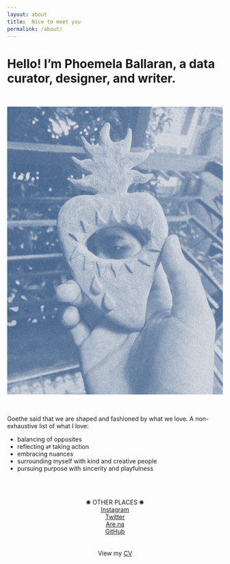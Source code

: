 ```yaml
---
layout: about
title:  Nice to meet you
permalink: /about/
---
```

<h1>Hello! I’m Phoemela Ballaran, a data curator, designer, and writer.</h1>
<br>
<p align="center"><img class="vertical" src="https://raw.githubusercontent.com/phoemelaballaran/imagedb/main/about/about.png"/></p>
<br>
<p>Goethe said that we are shaped and fashioned by what we love. A non-exhaustive list of what I love:</p>
<ul>
  <li>balancing of opposites</li>
  <li>reflecting ⇄ taking action</li>
  <li>embracing nuances</li>
  <li>surrounding myself with kind and creative people</li>
  <li>pursuing purpose with sincerity and playfulness</li>
</ul>
<br>
<br>
<p style="text-align: center;">
  ✺ OTHER PLACES ✺
  <br><a href="https://www.instagram.com/phoemelaballaran/" target="_blank">Instagram</a>
  <br><a href="https://twitter.com/phoemela_" target="_blank">Twitter</a>
  <br><a href="https://are.na/phoemela-ballaran" target="_blank">Are.na</a>
  <br><a href="https://github.com/phoemelaballaran" target="_blank">GitHub</a>
  <br><br>
  <br>View my <a href="https://read.cv/phoemelaballaran" target="_blank">CV</a>
</p>
<br><br>

